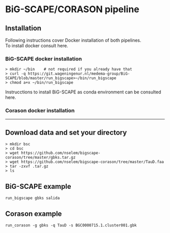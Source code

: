 # BiG-SCAPE/CORASON pipeline

## Installation
Following instructions cover Docker installation of both pipelines.    
To install docker consult here.  

### BiG-SCAPE docker installation     
`> mkdir ~/bin    # not required if you already have that`  
`> curl -q https://git.wageningenur.nl/medema-group/BiG-SCAPE/blob/master/run_bigscape>~/bin/run_bigscape`  
`> chmod a+x ~/bin/run_bigscape`  

Instrucctions to install BiG-SCAPE as conda environment can be consulted here.  

### Corason docker installation  
<!--
> mkdir ~/bin    # not required if you already have that  
> curl -q https://github.com/nselem/corason/blob/master/run_corason > ~/bin/run_corason  
chmod a+x ~/bin/run_corason  
-->  
----------------
## Download data and set your directory  
`> mkdir bsc`  
`> cd bsc`  
`> wget https://github.com/nselem/bigscape-corason/tree/master/gbks.tar.gz`    
`> wget https://github.com/nselem/bigscape-corason/tree/master/TauD.faa`    
`> tar -zxvf .tar.gz`    
`> ls`  

## BiG-SCAPE example  
`run_bigscape gbks salida`  

## Corason example  
`run_corason -g gbks -q TauD -s BGC0000715.1.cluster001.gbk`    
